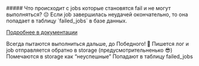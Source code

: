 <question>
##### Что происходит с jobs которые становятся fail и не могут выполняться? 😔
</question>

<description>
Если job завершилась неудачей окончательно, то она попадает в таблицу  `failed_jobs` в базе данных.

<a href="https://laravel.su/docs/11.x/queues#razbor-neudacnyx-zadanii" target="_blank">Подробнее в документации</a>
</description>

<answer>
Всегда пытаются выполниться дальше, до Победного! 💪
</answer>

<answer>
Пишется лог и job отправляется обратно в storage (предусмотрительненько 😎)
</answer>

<answer>
Помечаются в storage как “неуспешные”
</answer>

<correct>
Попадают в таблицу failed_jobs 
</correct>
